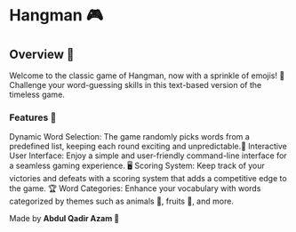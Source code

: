 # Hangman 🎮

## Overview 🎯 
Welcome to the classic game of Hangman, now with a sprinkle of emojis! 🌟 Challenge your word-guessing skills in this text-based version of the timeless game.

### Features 🌟
Dynamic Word Selection: The game randomly picks words from a predefined list, keeping each round exciting and unpredictable.🌈
Interactive User Interface: Enjoy a simple and user-friendly command-line interface for a seamless gaming experience. 🖥️
Scoring System: Keep track of your victories and defeats with a scoring system that adds a competitive edge to the game. 🏆
Word Categories: Enhance your vocabulary with words categorized by themes such as animals 🐾, fruits 🍓, and more.

Made by **Abdul Qadir Azam  🚀**
